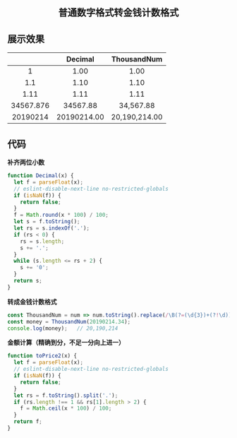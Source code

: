 <h2 align="center">普通数字格式转金钱计数格式</h2>

## 展示效果

||Decimal|ThousandNum|
|:-:|:-:|:-:|
|1|1.00|1.00|
|1.1|1.10|1.10|
|1.11|1.11|1.11|
|34567.876|34567.88|34,567.88|
|20190214|20190214.00|20,190,214.00|

## 代码

__补齐两位小数__
```js
function Decimal(x) {
  let f = parseFloat(x);
  // eslint-disable-next-line no-restricted-globals
  if (isNaN(f)) {
    return false;
  }
  f = Math.round(x * 100) / 100;
  let s = f.toString();
  let rs = s.indexOf('.');
  if (rs < 0) {
    rs = s.length;
    s += '.';
  }
  while (s.length <= rs + 2) {
    s += '0';
  }
  return s;
}
```

__转成金钱计数格式__

```js
const ThousandNum = num => num.toString().replace(/\B(?=(\d{3})+(?!\d))/g, ",");
const money = ThousandNum(20190214.34);
console.log(money);   // 20,190,214
```


__金额计算（精确到分，不足一分向上进一）__

```js
function toPrice2(x) {
  let f = parseFloat(x);
  // eslint-disable-next-line no-restricted-globals
  if (isNaN(f)) {
    return false;
  }
  let rs = f.toString().split('.');
  if (rs.length !== 1 && rs[1].length > 2) {
    f = Math.ceil(x * 100) / 100;
  }
  return f;
}
```